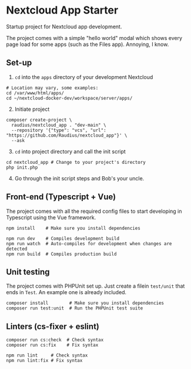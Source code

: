 # Nextcloud App Starter
Startup project for Nextcloud app development. 

The project comes with a simple "hello world" modal which shows every page load for some apps (such as the Files app). Annoying, I know.

## Set-up

1. `cd` into the `apps` directory of your development Nextcloud
```shell
# Location may vary, some examples:
cd /var/www/html/apps/
cd ~/nextcloud-docker-dev/workspace/server/apps/
```

2. Initiate project
```shell
composer create-project \
  raudius/nextcloud_app . "dev-main" \
  --repository '{"type": "vcs", "url": "https://github.com/Raudius/nextcloud_app"}' \
  --ask
```

3. `cd` into project directory and call the init script
```shell
cd nextcloud_app # Change to your project's directory
php init.php
```

4. Go through the init script steps and Bob's your uncle.


## Front-end (Typescript + Vue)

The project comes with all the required config files to start developing in Typescript using the Vue framework.

```shell
npm install    # Make sure you install dependencies 

npm run dev    # Compiles development build
npm run watch  # Auto-compiles for development when changes are detected
npm run build  # Compiles production build
```

## Unit testing

The project comes with PHPUnit set up. Just create a filein `test/unit` that ends in `Test`. An example one is already included.

```shell
composer install        # Make sure you install dependencies 
composer run test:unit  # Run the PHPUnit test suite
```

## Linters (cs-fixer + eslint)

```shell
composer run cs:check  # Check syntax
composer run cs:fix    # Fix syntax
```

```shell
npm run lint     # Check syntax
npm run lint:fix # Fix syntax
```
